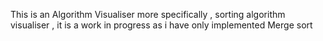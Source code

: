 This is an Algorithm Visualiser more specifically , sorting algorithm visualiser , it is a work in progress as i have only implemented Merge sort
